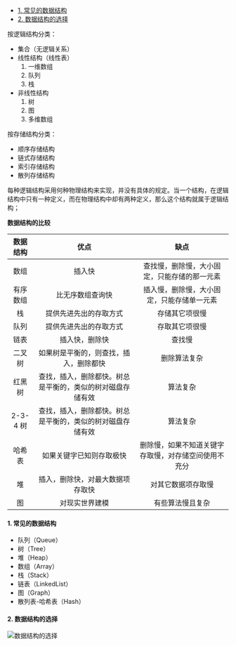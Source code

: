 - [1. 常见的数据结构](#1-常见的数据结构)
- [2. 数据结构的选择](#2-数据结构的选择)



按逻辑结构分类：

- 集合（无逻辑关系）
- 线性结构（线性表）
  1. 一维数组
  2. 队列
  3. 栈
- 非线性结构
  1. 树
  2. 图
  3. 多维数组

按存储结构分类：

- 顺序存储结构
- 链式存储结构
- 索引存储结构
- 散列存储结构

每种逻辑结构采用何种物理结构来实现，并没有具体的规定。当一个结构，在逻辑结构中只有一种定义，而在物理结构中却有两种定义，那么这个结构就属于逻辑结构；

**数据结构的比较**

| **数据结构** |                          **优点**                          |                       **缺点**                       |
| :----------: | :--------------------------------------------------------: | :--------------------------------------------------: |
|     数组     |                           插入快                           |     查找慢，删除慢，大小固定，只能存储的那一元素     |
|   有序数组   |                      比无序数组查询快                      |      插入慢，删除慢，大小固定，只能存储单一元素      |
|      栈      |                   提供先进先出的存取方式                   |                    存储其它项很慢                    |
|     队列     |                   提供先进先出的存取方式                   |                    存取其它项很慢                    |
|     链表     |                       插入快，删除快                       |                        查找慢                        |
|    二叉树    |           如果树是平衡的，则查找，插入，删除都快           |                     删除算法复杂                     |
|    红黑树    | 查找，插入，删除都快。树总是平衡的，类似的树对磁盘存储有效 |                       算法复杂                       |
|   2-3-4 树   | 查找，插入，删除都快。树总是平衡的，类似的树对磁盘存储有效 |                       算法复杂                       |
|    哈希表    |                  如果关键字已知则存取极快                  | 删除慢，如果不知道关键字存取慢，对存储空间使用不充分 |
|      堆      |              插入，删除快，对最大数据项存取快              |                  对其它数据项存取慢                  |
|      图      |                       对现实世界建模                       |                   有些算法慢且复杂                   |

#### 1. 常见的数据结构

- 队列（Queue）
- 树（Tree）
- 堆（Heap）
- 数组（Array）
- 栈（Stack）
- 链表（LinkedList）
- 图（Graph）
- 散列表-哈希表（Hash）

#### 2. 数据结构的选择

![数据结构的选择](/img/2.png)